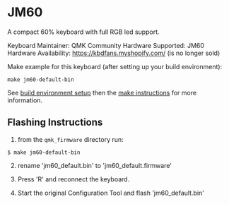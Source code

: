 JM60
========

A compact 60% keyboard with full RGB led support.

Keyboard Maintainer: QMK Community
Hardware Supported: JM60
Hardware Availability: https://kbdfans.myshopify.com/ (is no longer sold)

Make example for this keyboard (after setting up your build environment):

    make jm60-default-bin

See [build environment setup](https://docs.qmk.fm/build_environment_setup.html) then the [make instructions](https://docs.qmk.fm/make_instructions.html) for more information.

## Flashing Instructions

1) from the `qmk_firmware` directory run:
```
$ make jm60-default-bin
```

2) rename 'jm60_default.bin' to 'jm60_default.firmware'

3) Press 'R' and reconnect the keyboard.

4) Start the original Configuration Tool and flash 'jm60_default.bin'
